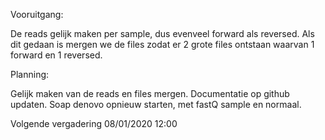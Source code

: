 Vooruitgang:

De reads gelijk maken per sample, dus evenveel forward als reversed. 
Als dit gedaan is mergen we de files zodat er 2 grote files ontstaan waarvan 1 forward en 1 reversed.

Planning:

Gelijk maken van de reads en files mergen.
Documentatie op github updaten.
Soap denovo opnieuw starten, met fastQ sample en normaal.



Volgende vergadering 08/01/2020 12:00 
